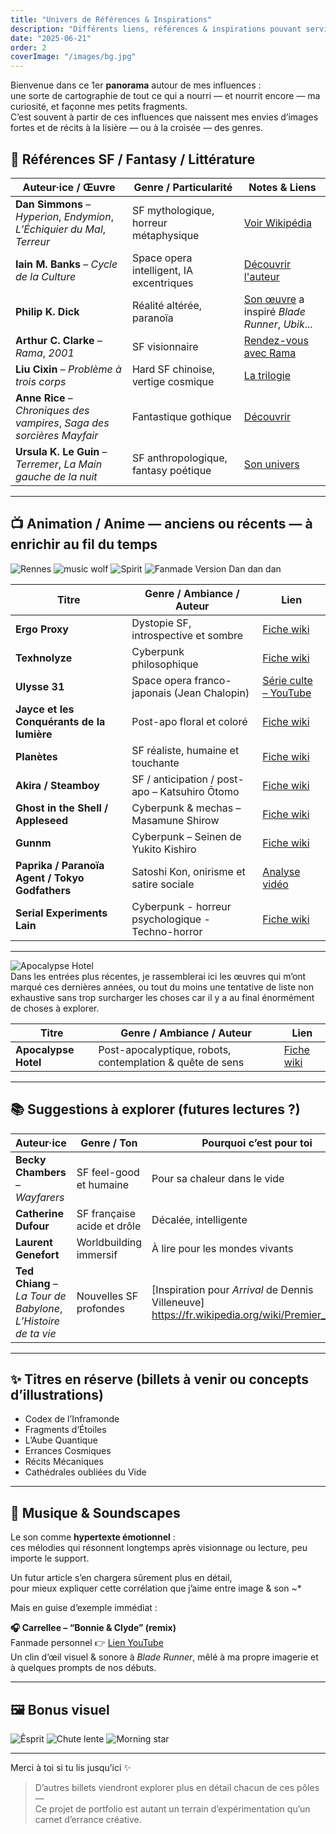 ```yaml
---
title: "Univers de Références & Inspirations"
description: "Différents liens, références & inspirations pouvant servir suivant la curiosité."
date: "2025-06-21"
order: 2
coverImage: "/images/bg.jpg"
---
```


Bienvenue dans ce 1er **panorama** autour de mes influences :  
une sorte de cartographie de tout ce qui a nourri — et nourrit encore — ma curiosité, et façonne mes petits fragments.  
C’est souvent à partir de ces influences que naissent mes envies d’images fortes et de récits à la lisière — ou à la croisée — des genres.

## 🌌 Références SF / Fantasy / Littérature

| Auteur·ice / Œuvre | Genre / Particularité | Notes & Liens |
|--------------------|------------------------|----------------|
| **Dan Simmons** – *Hyperion*, *Endymion*, *L’Échiquier du Mal*, *Terreur* | SF mythologique, horreur métaphysique | [Voir Wikipédia](https://fr.wikipedia.org/wiki/Dan_Simmons) |
| **Iain M. Banks** – *Cycle de la Culture* | Space opera intelligent, IA excentriques | [Découvrir l'auteur](https://fr.wikipedia.org/wiki/Iain_Banks) |
| **Philip K. Dick** | Réalité altérée, paranoïa | [Son œuvre](https://fr.wikipedia.org/wiki/Philip_K._Dick) a inspiré *Blade Runner*, *Ubik*... |
| **Arthur C. Clarke** – *Rama*, *2001* | SF visionnaire | [Rendez-vous avec Rama](https://fr.wikipedia.org/wiki/Rendez-vous_avec_Rama) |
| **Liu Cixin** – *Problème à trois corps* | Hard SF chinoise, vertige cosmique | [La trilogie](https://fr.wikipedia.org/wiki/Trilogie_du_Probl%C3%A8me_%C3%A0_trois_corps) |
| **Anne Rice** – *Chroniques des vampires*, *Saga des sorcières Mayfair* | Fantastique gothique | [Découvrir](https://fr.wikipedia.org/wiki/Chroniques_des_vampires) |
| **Ursula K. Le Guin** – *Terremer*, *La Main gauche de la nuit* | SF anthropologique, fantasy poétique | [Son univers](https://fr.wikipedia.org/wiki/Ursula_K._Le_Guin) |

---

## 📺 Animation / Anime — anciens ou récents — à enrichir au fil du temps

<div class="gallery">
  <img src="/images/theme01/jpg/illustration (10).jpg" alt="Rennes" />
  <img src="/images/theme03/png/image (95).png" alt="music wolf" />
  <img src="/images/theme03/png/image (94).png" alt="Spirit" />
  <img src="/images/theme01/jpg/illustration (7).jpg" alt="Fanmade Version Dan dan dan" />
</div>

| Titre | Genre / Ambiance / Auteur | Lien |
|-------|---------------------------|------|
| **Ergo Proxy** | Dystopie SF, introspective et sombre | [Fiche wiki](https://fr.wikipedia.org/wiki/Ergo_Proxy) |
| **Texhnolyze** | Cyberpunk philosophique | [Fiche wiki](https://fr.wikipedia.org/wiki/Texhnolyze) |
| **Ulysse 31** | Space opera franco-japonais (Jean Chalopin) | [Série culte – YouTube](https://www.youtube.com/watch?v=5BSzGfm3oQY&list=PL_tzW6J4NTxh-dLaLPOMSKBjVEv2O9I1i) |
| **Jayce et les Conquérants de la lumière** | Post-apo floral et coloré | [Fiche wiki](https://fr.wikipedia.org/wiki/Jayce_et_les_Conqu%C3%A9rants_de_la_lumi%C3%A8re) |
| **Planètes** | SF réaliste, humaine et touchante | [Fiche wiki](https://fr.wikipedia.org/wiki/Planetes) |
| **Akira / Steamboy** | SF / anticipation / post-apo – Katsuhiro Ōtomo | [Fiche wiki](https://fr.wikipedia.org/wiki/Akira_(film_d%27animation)) |
| **Ghost in the Shell / Appleseed** | Cyberpunk & mechas – Masamune Shirow | [Fiche wiki](https://fr.wikipedia.org/wiki/Masamune_Shirow) |
| **Gunnm** | Cyberpunk – Seinen de Yukito Kishiro | [Fiche wiki](https://fr.wikipedia.org/wiki/Gunnm) |
| **Paprika / Paranoïa Agent / Tokyo Godfathers** | Satoshi Kon, onirisme et satire sociale | [Analyse vidéo](https://www.youtube.com/watch?v=oz49vQwSoTE) |
| **Serial Experiments Lain** | Cyberpunk - horreur psychologique - Techno-horror | [Fiche wiki](https://fr.wikipedia.org/wiki/Serial_Experiments_Lain) | 

---
<div class="gallery">
  <img src="/images/theme04/png/image (134).png" alt="Apocalypse Hotel" />
</div>
Dans les entrées plus récentes,  
je rassemblerai ici les œuvres qui m’ont marqué ces dernières années,  
ou tout du moins une tentative de liste non exhaustive sans trop surcharger les choses car il y a au final énormément de choses à explorer.

| Titre | Genre / Ambiance / Auteur | Lien |
|-------|---------------------------|------|
| **Apocalypse Hotel** | Post-apocalyptique, robots, contemplation & quête de sens | [Fiche wiki](https://en.wikipedia.org/wiki/Apocalypse_Hotel) | 

---

## 📚 Suggestions à explorer (futures lectures ?)

| Auteur·ice | Genre / Ton | Pourquoi c’est pour toi |
|------------|-------------|--------------------------|
| **Becky Chambers** – *Wayfarers* | SF feel-good et humaine | Pour sa chaleur dans le vide |
| **Catherine Dufour** | SF française acide et drôle | Décalée, intelligente |
| **Laurent Genefort** | Worldbuilding immersif | À lire pour les mondes vivants |
| **Ted Chiang** – *La Tour de Babylone*, *L’Histoire de ta vie* | Nouvelles SF profondes | [Inspiration pour *Arrival* de Dennis Villeneuve] https://fr.wikipedia.org/wiki/Premier_Contact  |

---

## ✨ Titres en réserve (billets à venir ou concepts d’illustrations)

- Codex de l’Inframonde  
- Fragments d’Étoiles  
- L’Aube Quantique  
- Errances Cosmiques  
- Récits Mécaniques  
- Cathédrales oubliées du Vide

---

## 🎵 Musique & Soundscapes

Le son comme **hypertexte émotionnel** :  
ces mélodies qui résonnent longtemps après visionnage ou lecture, peu importe le support.

Un futur article s’en chargera sûrement plus en détail,  
pour mieux expliquer cette corrélation que j’aime entre image & son ~*  

Mais en guise d’exemple immédiat :

**🎧 Carrellee – “Bonnie & Clyde” (remix)**  
Fanmade personnel 👉 [Lien YouTube](https://youtu.be/l5hdXBcVReI)  
Un clin d’œil visuel & sonore à *Blade Runner*, mêlé à ma propre imagerie et à quelques prompts de nos débuts.

---

## 🖼️ Bonus visuel

<div class="gallery">
  <img src="/images/theme03/png/image (83).png" alt="Êsprit" />
  <img src="/images/theme03/png/image (91).png" alt="Chute lente" />
  <img src="/images/theme03/png/image (85).png" alt="Morning star" />
</div>

---

Merci à toi si tu lis jusqu’ici ✨  
> D’autres billets viendront explorer plus en détail chacun de ces pôles —  
Ce projet de portfolio est autant un terrain d’expérimentation qu’un carnet d’errance créative.

